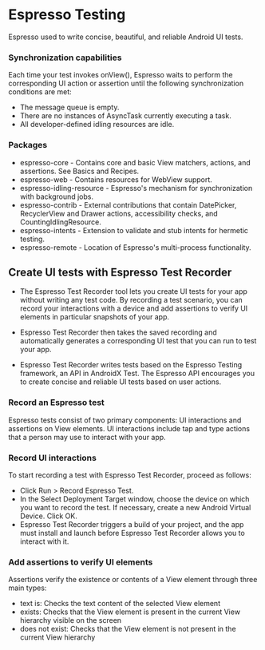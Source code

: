 # Espresso Testing

Espresso used to write concise, beautiful, and reliable Android UI tests.

### Synchronization capabilities                              

   Each time your test invokes onView(), Espresso waits to perform the corresponding UI action or assertion until the following synchronization conditions are met:

- The message queue is empty.
- There are no instances of AsyncTask currently executing a task.
- All developer-defined idling resources are idle.

### Packages

- espresso-core - Contains core and basic View matchers, actions, and assertions. See Basics and Recipes.
- espresso-web - Contains resources for WebView support.
- espresso-idling-resource - Espresso's mechanism for synchronization with background jobs.
- espresso-contrib - External contributions that contain DatePicker, RecyclerView and Drawer actions, accessibility  checks, and CountingIdlingResource.
- espresso-intents - Extension to validate and stub intents for hermetic testing.
- espresso-remote - Location of Espresso's multi-process functionality.


## Create UI tests with Espresso Test Recorder

- The Espresso Test Recorder tool lets you create UI tests for your app without writing any test code. By recording a test scenario, you can record your interactions with a device and add assertions to verify UI elements in particular snapshots of your app. 

- Espresso Test Recorder then takes the saved recording and automatically generates a corresponding UI test that you can run to test your app.

- Espresso Test Recorder writes tests based on the Espresso Testing framework, an API in AndroidX Test. The Espresso API encourages you to create concise and reliable UI tests based on user actions. 


### Record an Espresso test

Espresso tests consist of two primary components: UI interactions and assertions on View elements. UI interactions include tap and type actions that a person may use to interact with your app.

### Record UI interactions

To start recording a test with Espresso Test Recorder, proceed as follows:

- Click Run > Record Espresso Test.
- In the Select Deployment Target window, choose the device on which you want to record the test. If necessary, create a new Android Virtual Device. Click OK.
- Espresso Test Recorder triggers a build of your project, and the app must install and launch before Espresso Test Recorder allows you to interact with it. 


### Add assertions to verify UI elements

Assertions verify the existence or contents of a View element through three main types:

- text is: Checks the text content of the selected View element
- exists: Checks that the View element is present in the current View hierarchy visible on the screen
- does not exist: Checks that the View element is not present in the current View hierarchy